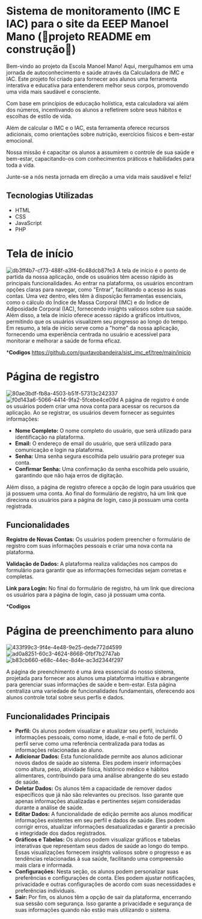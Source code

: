 # Sistema de monitoramento (IMC E IAC) para o site da EEEP Manoel Mano (🚧projeto README em construção🚧)
Bem-vindo ao projeto da Escola Manoel Mano! Aqui, mergulhamos em uma jornada de autoconhecimento e saúde através da Calculadora de IMC e IAC. Este projeto foi criado para fornecer aos alunos uma ferramenta interativa e educativa para entenderem melhor seus corpos, promovendo uma vida mais saudável e consciente.

Com base em princípios de educação holística, esta calculadora vai além dos números, incentivando os alunos a refletirem sobre seus hábitos e escolhas de estilo de vida.

Além de calcular o IMC e o IAC, esta ferramenta oferece recursos adicionais, como orientações sobre nutrição, exercícios físicos e bem-estar emocional.

Nossa missão é capacitar os alunos a assumirem o controle de sua saúde e bem-estar, capacitando-os com conhecimentos práticos e habilidades para toda a vida.

Junte-se a nós nesta jornada em direção a uma vida mais saudável e feliz!
## Tecnologias Utilizadas
- HTML
- CSS
- JavaScript
- PHP
# Tela de início

![db3ff4b7-cf73-488f-a3f4-6c48dcb87fe3](https://github.com/guxtavobandeira/sist_imc_ef/assets/129344687/85656127-3a3b-4d55-8212-f22e5261a671)
A tela de início é o ponto de partida da nossa aplicação, onde os usuários têm acesso rápido às principais funcionalidades. Ao entrar na plataforma, os usuários encontram opções claras para navegar, como "Entrar", facilitando o acesso às suas contas. Uma vez dentro, eles têm à disposição ferramentas essenciais, como o cálculo do Índice de Massa Corporal (IMC) e do Índice de Adiposidade Corporal (IAC), fornecendo insights valiosos sobre sua saúde. Além disso, a tela de início oferece acesso rápido a gráficos intuitivos, permitindo que os usuários visualizem seu progresso ao longo do tempo. Em resumo, a tela de início serve como a "home" da nossa aplicação, fornecendo uma experiência centrada no usuário e acessível para monitorar e melhorar a saúde de forma eficaz.

*__Codigos__
https://github.com/guxtavobandeira/sist_imc_ef/tree/main/inicio
# Página de registro

![80ae3bdf-fb8a-4503-b51f-57313c242337](https://github.com/guxtavobandeira/sist_imc_ef/assets/129344687/c04a82cc-983e-464c-b1c2-88d71a9b2c3d)
![f0d143a6-5066-4414-9fa2-5fcebe4ce09d](https://github.com/guxtavobandeira/sist_imc_ef/assets/129344687/a8385168-746c-4955-ae46-e7d47b8f00aa)
A página de registro é onde os usuários podem criar uma nova conta para acessar os recursos da aplicação. Ao se registrar, os usuários devem fornecer as seguintes informações:

* __Nome Completo:__ O nome completo do usuário, que será utilizado para identificação na plataforma.
* __Email:__ O endereço de email do usuário, que será utilizado para comunicação e login na plataforma.
* __Senha:__ Uma senha segura escolhida pelo usuário para proteger sua conta.
* __Confirmar Senha:__ Uma confirmação da senha escolhida pelo usuário, garantindo que não haja erros de digitação.

Além disso, a página de registro oferece a opção de login para usuários que já possuem uma conta. Ao final do formulário de registro, há um link que direciona os usuários para a página de login, caso já possuam uma conta registrada.

## Funcionalidades
__Registro de Novas Contas:__ Os usuários podem preencher o formulário de registro com suas informações pessoais e criar uma nova conta na plataforma.

__Validação de Dados:__ A plataforma realiza validações nos campos do formulário para garantir que as informações fornecidas sejam corretas e completas.

__Link para Login:__ No final do formulário de registro, há um link que direciona os usuários para a página de login, caso já possuam uma conta.

*__Codigos__

# Página de preenchimento para aluno

![433f99c3-9f4e-4e48-9e25-dede772d4599](https://github.com/guxtavobandeira/sist_imc_ef/assets/129344687/06e73330-e255-4453-bf02-9448818d2654)
![ad0a8251-60c3-4624-8668-0fbf7b2747ab](https://github.com/guxtavobandeira/sist_imc_ef/assets/129344687/75c266bb-9a72-438b-b3bb-e51cf29f91fb)
![b83cb660-e68c-44ec-8d4e-ac3d2344f297](https://github.com/guxtavobandeira/sist_imc_ef/assets/129344687/85c95d33-0a5e-468a-9760-7fbb35f1ae7e)


A página de preenchimento é uma área essencial do nosso sistema, projetada para fornecer aos alunos uma plataforma intuitiva e abrangente para gerenciar suas informações de saúde e bem-estar. Esta página centraliza uma variedade de funcionalidades fundamentais, oferecendo aos alunos controle total sobre seus perfis e dados.

## Funcionalidades Principais
* __Perfil:__ Os alunos podem visualizar e atualizar seu perfil, incluindo informações pessoais, como nome, idade, e-mail e foto de perfil. O perfil serve como uma referência centralizada para todas as informações relacionadas ao aluno.
* __Adicionar Dados:__ Esta funcionalidade permite aos alunos adicionar novos dados de saúde ao sistema. Eles podem inserir informações como altura, peso, atividade física, histórico médico e hábitos alimentares, contribuindo para uma análise abrangente do seu estado de saúde.
* __Deletar Dados:__ Os alunos têm a capacidade de remover dados específicos que já não são relevantes ou precisos. Isso garante que apenas informações atualizadas e pertinentes sejam consideradas durante a análise de saúde.
* __Editar Dados:__ A funcionalidade de edição permite aos alunos modificar informações existentes em seu perfil e dados de saúde. Eles podem corrigir erros, atualizar informações desatualizadas e garantir a precisão e integridade dos dados registrados.
* __Gráficos e Tabelas:__ Os alunos podem visualizar gráficos e tabelas interativas que representam seus dados de saúde ao longo do tempo. Essas visualizações fornecem insights valiosos sobre o progresso e as tendências relacionadas à sua saúde, facilitando uma compreensão mais clara e informada.
* __Configurações:__ Nesta seção, os alunos podem personalizar suas preferências e configurações de conta. Eles podem ajustar notificações, privacidade e outras configurações de acordo com suas necessidades e preferências individuais.
* __Sair:__ Por fim, os alunos têm a opção de sair da plataforma, encerrando sua sessão com segurança. Isso garante a privacidade e segurança de suas informações quando não estão mais utilizando o sistema.



